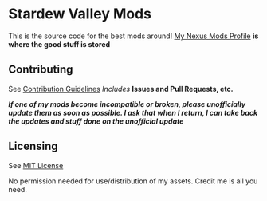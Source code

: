 # Stardew Valley Mods

This is the source code for the best mods around!
[My Nexus Mods Profile](https://www.nexusmods.com/users/55529772) **is where the good stuff is stored**

## Contributing 
See [Contribution Guidelines](https://github.com/JessebotX/StardewMods/blob/master/contributing.md)
*Includes* **Issues and Pull Requests, etc.**

_**If one of my mods become incompatible or broken, please unofficially update them as soon as possible. I ask that when I return, I can take back the updates and stuff done on the unofficial update**_

## Licensing
See [MIT License](https://github.com/JessebotX/StardewMods/blob/master/LICENSE)

No permission needed for use/distribution of my assets. Credit me is all you need.